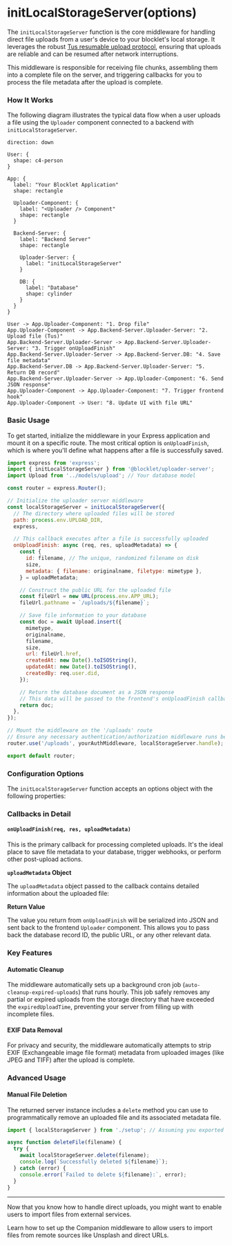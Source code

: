 # initLocalStorageServer(options)

The `initLocalStorageServer` function is the core middleware for handling direct file uploads from a user's device to your blocklet's local storage. It leverages the robust [Tus resumable upload protocol](https://tus.io/), ensuring that uploads are reliable and can be resumed after network interruptions.

This middleware is responsible for receiving file chunks, assembling them into a complete file on the server, and triggering callbacks for you to process the file metadata after the upload is complete.

### How It Works

The following diagram illustrates the typical data flow when a user uploads a file using the `Uploader` component connected to a backend with `initLocalStorageServer`.

```d2 Upload Flow Diagram
direction: down

User: {
  shape: c4-person
}

App: {
  label: "Your Blocklet Application"
  shape: rectangle

  Uploader-Component: {
    label: "<Uploader /> Component"
    shape: rectangle
  }

  Backend-Server: {
    label: "Backend Server"
    shape: rectangle

    Uploader-Server: {
      label: "initLocalStorageServer"
    }

    DB: {
      label: "Database"
      shape: cylinder
    }
  }
}

User -> App.Uploader-Component: "1. Drop file"
App.Uploader-Component -> App.Backend-Server.Uploader-Server: "2. Upload file (Tus)"
App.Backend-Server.Uploader-Server -> App.Backend-Server.Uploader-Server: "3. Trigger onUploadFinish"
App.Backend-Server.Uploader-Server -> App.Backend-Server.DB: "4. Save file metadata"
App.Backend-Server.DB -> App.Backend-Server.Uploader-Server: "5. Return DB record"
App.Backend-Server.Uploader-Server -> App.Uploader-Component: "6. Send JSON response"
App.Uploader-Component -> App.Uploader-Component: "7. Trigger frontend hook"
App.Uploader-Component -> User: "8. Update UI with file URL"
```

### Basic Usage

To get started, initialize the middleware in your Express application and mount it on a specific route. The most critical option is `onUploadFinish`, which is where you'll define what happens after a file is successfully saved.

```javascript Basic Backend Setup icon=logos:express
import express from 'express';
import { initLocalStorageServer } from '@blocklet/uploader-server';
import Upload from '../models/upload'; // Your database model

const router = express.Router();

// Initialize the uploader server middleware
const localStorageServer = initLocalStorageServer({
  // The directory where uploaded files will be stored
  path: process.env.UPLOAD_DIR,
  express,

  // This callback executes after a file is successfully uploaded
  onUploadFinish: async (req, res, uploadMetadata) => {
    const {
      id: filename, // The unique, randomized filename on disk
      size,
      metadata: { filename: originalname, filetype: mimetype },
    } = uploadMetadata;

    // Construct the public URL for the uploaded file
    const fileUrl = new URL(process.env.APP_URL);
    fileUrl.pathname = `/uploads/${filename}`;

    // Save file information to your database
    const doc = await Upload.insert({
      mimetype,
      originalname,
      filename,
      size,
      url: fileUrl.href,
      createdAt: new Date().toISOString(),
      updatedAt: new Date().toISOString(),
      createdBy: req.user.did,
    });

    // Return the database document as a JSON response
    // This data will be passed to the frontend's onUploadFinish callback
    return doc;
  },
});

// Mount the middleware on the '/uploads' route
// Ensure any necessary authentication/authorization middleware runs before it
router.use('/uploads', yourAuthMiddleware, localStorageServer.handle);

export default router;
```

### Configuration Options

The `initLocalStorageServer` function accepts an options object with the following properties:

<x-field data-name="path" data-type="string" data-required="true" data-desc="The absolute path to the directory where uploaded files will be stored."></x-field>

<x-field data-name="express" data-type="Function" data-required="true" data-desc="The Express application instance."></x-field>

<x-field data-name="onUploadFinish" data-type="Function" data-required="false" data-desc="An async callback that runs after a file upload is complete. It receives (req, res, uploadMetadata). The return value is sent as a JSON response to the frontend."></x-field>

<x-field data-name="onUploadCreate" data-type="Function" data-required="false" data-desc="An async callback that runs when a new upload is initiated but before any data is transferred. Useful for validation. It receives (req, res, uploadMetadata)."></x-field>

<x-field data-name="expiredUploadTime" data-type="Number" data-required="false" data-default="259200000" data-desc="The time in milliseconds after which incomplete uploads are considered expired and will be cleaned up by a background job. Defaults to 3 days."></x-field>

<x-field data-name="...restProps" data-type="object" data-required="false" data-desc="Any other valid options for the underlying @tus/server package will be passed through."></x-field>

### Callbacks in Detail

#### `onUploadFinish(req, res, uploadMetadata)`

This is the primary callback for processing completed uploads. It's the ideal place to save file metadata to your database, trigger webhooks, or perform other post-upload actions.

**`uploadMetadata` Object**

The `uploadMetadata` object passed to the callback contains detailed information about the uploaded file:

<x-field data-name="uploadMetadata" data-type="object" data-desc="Detailed information about the uploaded file.">
  <x-field data-name="id" data-type="string" data-desc="The unique, randomly generated filename on the server's disk."></x-field>
  <x-field data-name="size" data-type="number" data-desc="The total size of the file in bytes."></x-field>
  <x-field data-name="offset" data-type="number" data-desc="The current number of bytes uploaded. Should equal `size` in this callback."></x-field>
  <x-field data-name="metadata" data-type="object" data-desc="An object containing metadata provided by the client.">
    <x-field data-name="filename" data-type="string" data-desc="The original filename from the user's computer."></x-field>
    <x-field data-name="filetype" data-type="string" data-desc="The MIME type of the file (e.g., 'image/jpeg')."></x-field>
  </x-field>
  <x-field data-name="runtime" data-type="object" data-desc="An object with runtime information about the file's location.">
    <x-field data-name="absolutePath" data-type="string" data-desc="The full path to the file on the server's filesystem."></x-field>
  </x-field>
</x-field>

**Return Value**

The value you return from `onUploadFinish` will be serialized into JSON and sent back to the frontend `Uploader` component. This allows you to pass back the database record ID, the public URL, or any other relevant data.

### Key Features

#### Automatic Cleanup

The middleware automatically sets up a background cron job (`auto-cleanup-expired-uploads`) that runs hourly. This job safely removes any partial or expired uploads from the storage directory that have exceeded the `expiredUploadTime`, preventing your server from filling up with incomplete files.

#### EXIF Data Removal

For privacy and security, the middleware automatically attempts to strip EXIF (Exchangeable image file format) metadata from uploaded images (like JPEG and TIFF) after the upload is complete.

### Advanced Usage

#### Manual File Deletion

The returned server instance includes a `delete` method you can use to programmatically remove an uploaded file and its associated metadata file.

```javascript Manually Deleting a File icon=mdi:code-block-tags
import { localStorageServer } from './setup'; // Assuming you exported the instance

async function deleteFile(filename) {
  try {
    await localStorageServer.delete(filename);
    console.log(`Successfully deleted ${filename}`);
  } catch (error) {
    console.error(`Failed to delete ${filename}:`, error);
  }
}
```

---

Now that you know how to handle direct uploads, you might want to enable users to import files from external services.

<x-card data-title="Next: initCompanion(options)" data-icon="lucide:link" data-href="/api-reference/uploader-server/companion">
  Learn how to set up the Companion middleware to allow users to import files from remote sources like Unsplash and direct URLs.
</x-card>